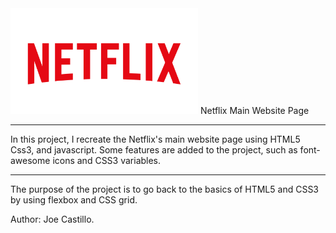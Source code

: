 <img src="img/logo.png" width="300"/>
Netflix Main Website Page

---

In this project, I recreate the Netflix's main website page using HTML5 Css3, and javascript.
Some features are added to the project, such as font-awesome icons and CSS3 variables.

---

The purpose of the project is to go back to the basics of HTML5 and CSS3 by using flexbox and CSS grid.

Author: Joe Castillo.
